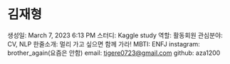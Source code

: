 # 김재형

생성일: March 7, 2023 6:13 PM
스터디: Kaggle study
역할: 활동회원
관심분야: CV, NLP
한줄소개: 멀리 가고 싶으면 함께 가라!
MBTI: ENFJ
instagram: brother_again(요즘은 안함)
email: tigere0723@gmail.com
github: aza1200